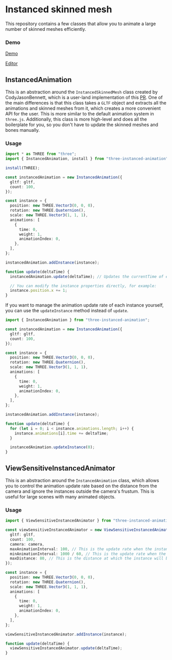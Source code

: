 # Instanced skinned mesh

This repository contains a few classes that allow you to animate a large number of skinned meshes efficiently.

### Demo

[Demo](https://instanced-animation.vercel.app/)

[Editor](https://codesandbox.io/p/github/luis-herasme/instanced-skinned-mesh/main?file=%2Fsrc%2Finstanced-animation%2Fview-sensitive-instanced-animator.ts%3A51%2C47&layout=%257B%2522sidebarPanel%2522%253A%2522EXPLORER%2522%252C%2522rootPanelGroup%2522%253A%257B%2522direction%2522%253A%2522horizontal%2522%252C%2522contentType%2522%253A%2522UNKNOWN%2522%252C%2522type%2522%253A%2522PANEL_GROUP%2522%252C%2522id%2522%253A%2522ROOT_LAYOUT%2522%252C%2522panels%2522%253A%255B%257B%2522type%2522%253A%2522PANEL_GROUP%2522%252C%2522contentType%2522%253A%2522UNKNOWN%2522%252C%2522direction%2522%253A%2522vertical%2522%252C%2522id%2522%253A%2522clq2zarx10006356ocduye8ea%2522%252C%2522sizes%2522%253A%255B63.656387835763596%252C36.343612164236404%255D%252C%2522panels%2522%253A%255B%257B%2522type%2522%253A%2522PANEL_GROUP%2522%252C%2522contentType%2522%253A%2522EDITOR%2522%252C%2522direction%2522%253A%2522horizontal%2522%252C%2522id%2522%253A%2522EDITOR%2522%252C%2522panels%2522%253A%255B%257B%2522type%2522%253A%2522PANEL%2522%252C%2522contentType%2522%253A%2522EDITOR%2522%252C%2522id%2522%253A%2522clq2zarx10002356ofhj9yg9j%2522%257D%255D%257D%252C%257B%2522type%2522%253A%2522PANEL_GROUP%2522%252C%2522contentType%2522%253A%2522SHELLS%2522%252C%2522direction%2522%253A%2522horizontal%2522%252C%2522id%2522%253A%2522SHELLS%2522%252C%2522panels%2522%253A%255B%257B%2522type%2522%253A%2522PANEL%2522%252C%2522contentType%2522%253A%2522SHELLS%2522%252C%2522id%2522%253A%2522clq2zarx10004356ompy0ygrz%2522%257D%255D%252C%2522sizes%2522%253A%255B100%255D%257D%255D%257D%252C%257B%2522type%2522%253A%2522PANEL_GROUP%2522%252C%2522contentType%2522%253A%2522DEVTOOLS%2522%252C%2522direction%2522%253A%2522vertical%2522%252C%2522id%2522%253A%2522DEVTOOLS%2522%252C%2522panels%2522%253A%255B%257B%2522type%2522%253A%2522PANEL%2522%252C%2522contentType%2522%253A%2522DEVTOOLS%2522%252C%2522id%2522%253A%2522clq2zarx10005356o75wwvy81%2522%257D%255D%252C%2522sizes%2522%253A%255B100%255D%257D%255D%252C%2522sizes%2522%253A%255B40%252C60%255D%257D%252C%2522tabbedPanels%2522%253A%257B%2522clq2zarx10002356ofhj9yg9j%2522%253A%257B%2522id%2522%253A%2522clq2zarx10002356ofhj9yg9j%2522%252C%2522tabs%2522%253A%255B%257B%2522id%2522%253A%2522clq303lpx0002356o60fhlog3%2522%252C%2522mode%2522%253A%2522permanent%2522%252C%2522type%2522%253A%2522FILE%2522%252C%2522initialSelections%2522%253A%255B%257B%2522startLineNumber%2522%253A51%252C%2522startColumn%2522%253A47%252C%2522endLineNumber%2522%253A51%252C%2522endColumn%2522%253A47%257D%255D%252C%2522filepath%2522%253A%2522%252Fsrc%252Finstanced-animation%252Fview-sensitive-instanced-animator.ts%2522%252C%2522state%2522%253A%2522IDLE%2522%257D%255D%252C%2522activeTabId%2522%253A%2522clq303lpx0002356o60fhlog3%2522%257D%252C%2522clq2zarx10005356o75wwvy81%2522%253A%257B%2522id%2522%253A%2522clq2zarx10005356o75wwvy81%2522%252C%2522activeTabId%2522%253A%2522clq2zg9el0109356o8xgg79lc%2522%252C%2522tabs%2522%253A%255B%257B%2522type%2522%253A%2522TASK_PORT%2522%252C%2522taskId%2522%253A%2522dev%2522%252C%2522port%2522%253A5173%252C%2522id%2522%253A%2522clq2zg9el0109356o8xgg79lc%2522%252C%2522mode%2522%253A%2522permanent%2522%252C%2522path%2522%253A%2522%252F%2522%257D%255D%257D%252C%2522clq2zarx10004356ompy0ygrz%2522%253A%257B%2522id%2522%253A%2522clq2zarx10004356ompy0ygrz%2522%252C%2522activeTabId%2522%253A%2522clq2zatna007j356ow26rkr1g%2522%252C%2522tabs%2522%253A%255B%257B%2522id%2522%253A%2522clq2zarx10003356o2f4ii0ct%2522%252C%2522mode%2522%253A%2522permanent%2522%252C%2522type%2522%253A%2522TERMINAL%2522%252C%2522shellId%2522%253A%2522clq2zats0000negdobz4s7bxq%2522%257D%252C%257B%2522type%2522%253A%2522TASK_LOG%2522%252C%2522taskId%2522%253A%2522dev%2522%252C%2522id%2522%253A%2522clq2zatna007j356ow26rkr1g%2522%252C%2522mode%2522%253A%2522permanent%2522%257D%252C%257B%2522type%2522%253A%2522TASK_LOG%2522%252C%2522taskId%2522%253A%2522CSB_RUN_OUTSIDE_CONTAINER%253D1%2520devcontainer%2520templates%2520apply%2520--template-id%2520%255C%2522ghcr.io%252Fdevcontainers%252Ftemplates%252Ftypescript-node%255C%2522%2520--template-args%2520%27%257B%257D%27%2520--features%2520%27%255B%255D%27%2522%252C%2522id%2522%253A%2522clq2zcwqo00dc356o7u73gzby%2522%252C%2522mode%2522%253A%2522permanent%2522%257D%255D%257D%257D%252C%2522showDevtools%2522%253Atrue%252C%2522showShells%2522%253Atrue%252C%2522showSidebar%2522%253Atrue%252C%2522sidebarPanelSize%2522%253A15%257D)

## InstancedAnimation

This is an abstraction around the `InstancedSkinnedMesh` class created by CodyJasonBennett, which is a user-land implementation of this [PR](https://github.com/mrdoob/three.js/pull/22667).
One of the main differences is that this class takes a `GLTF` object and extracts all the animations and skinned meshes from it, which creates a more convenient API for the user. This is more similar to the default animation system in `three.js`. Additionally, this class is more high-level and does all the boilerplate for you, so you don't have to update the skinned meshes and bones manually.

### Usage

```ts
import * as THREE from "three";
import { InstancedAnimation, install } from "three-instanced-animation";

install(THREE);

const instancedAnimation = new InstancedAnimation({
  gltf: gltf,
  count: 100,
});

const instance = {
  position: new THREE.Vector3(0, 0, 0),
  rotation: new THREE.Quaternion(),
  scale: new THREE.Vector3(1, 1, 1),
  animations: [
    {
      time: 0,
      weight: 1,
      animationIndex: 0,
    },
  ],
};

instancedAnimation.addInstance(instance);

function update(deltaTime) {
  instancedAnimation.update(deltaTime); // Updates the currentTime of each instance

  // You can modify the instance properties directly, for example:
  instance.position.x += 1;
}
```

If you want to manage the animation update rate of each instance yourself, you can use the `updateInstance` method instead of `update`.

```ts
import { InstancedAnimation } from "three-instanced-animation";

const instancedAnimation = new InstancedAnimation({
  gltf: gltf,
  count: 100,
});

const instance = {
  position: new THREE.Vector3(0, 0, 0),
  rotation: new THREE.Quaternion(),
  scale: new THREE.Vector3(1, 1, 1),
  animations: [
    {
      time: 0,
      weight: 1,
      animationIndex: 0,
    },
  ],
};

instancedAnimation.addInstance(instance);

function update(deltaTime) {
  for (let i = 0; i < instance.animations.length; i++) {
    instance.animations[i].time += deltaTime;
  }

  instancedAnimation.updateInstance(0);
}
```

## ViewSensitiveInstancedAnimator

This is an abstraction around the `InstancedAnimation` class, which allows you to control the animation update rate based on the distance from the camera and ignore the instances outside the camera's frustum. This is useful for large scenes with many animated objects.

### Usage

```ts
import { ViewSensitiveInstancedAnimator } from "three-instanced-animation";

const viewSensitiveInstancedAnimator = new ViewSensitiveInstancedAnimator({
  gltf: gltf,
  count: 100,
  camera: camera,
  maxAnimationInterval: 100, // This is the update rate when the instance is at `maxDistance`
  minAnimationInterval: 1000 / 60, // This is the update rate when the instance in front of the camera
  maxDistance: 80, // This is the distance at which the instance will be updated at `maxAnimationInterval`
});

const instance = {
  position: new THREE.Vector3(0, 0, 0),
  rotation: new THREE.Quaternion(),
  scale: new THREE.Vector3(1, 1, 1),
  animations: [
    {
      time: 0,
      weight: 1,
      animationIndex: 0,
    },
  ],
};

viewSensitiveInstancedAnimator.addInstance(instance);

function update(deltaTime) {
  viewSensitiveInstancedAnimator.update(deltaTime);
}
```
